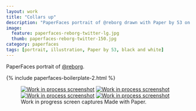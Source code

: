 ```yaml
---
layout: work
title: "Collars up"
description: "PaperFaces portrait of @reborg drawn with Paper by 53 on an iPad."
image: 
  feature: paperfaces-reborg-twitter-lg.jpg
  thumb: paperfaces-reborg-twitter-150.jpg
category: paperfaces
tags: [portrait, illustration, Paper by 53, black and white]
---
```


PaperFaces portrait of [@reborg](http://twitter.com/reborg).

{% include paperfaces-boilerplate-2.html %}

<figure class="third">
	<a href="{{ site.url }}/images/paperfaces-reborg-process-1-lg.jpg"><img src="{{ site.url }}/images/paperfaces-reborg-process-1-600.jpg" alt="Work in process screenshot"></a>
	<a href="{{ site.url }}/images/paperfaces-reborg-process-2-lg.jpg"><img src="{{ site.url }}/images/paperfaces-reborg-process-2-600.jpg" alt="Work in process screenshot"></a>
	<a href="{{ site.url }}/images/paperfaces-reborg-process-3-lg.jpg"><img src="{{ site.url }}/images/paperfaces-reborg-process-3-600.jpg" alt="Work in process screenshot"></a>
	<a href="{{ site.url }}/images/paperfaces-reborg-process-4-lg.jpg"><img src="{{ site.url }}/images/paperfaces-reborg-process-4-600.jpg" alt="Work in process screenshot"></a>
	<figcaption>Work in progress screen captures Made with Paper.</figcaption>
</figure>